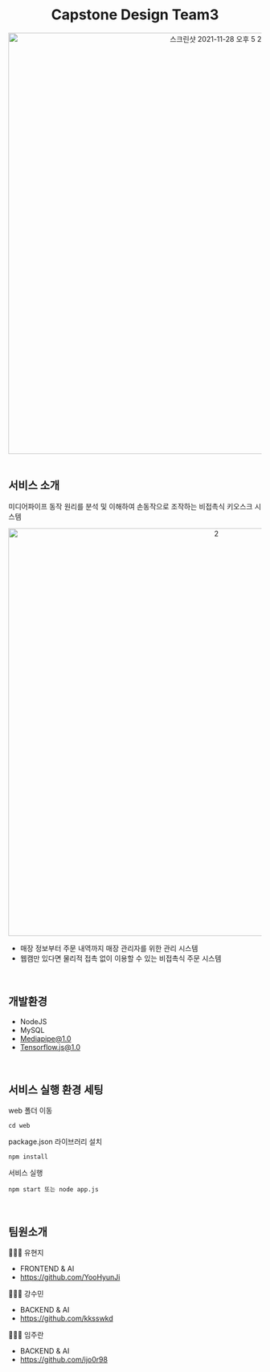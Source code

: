 <div align="center"> <h1>Capstone Design Team3</h1> 
<img width="839" alt="스크린샷 2021-11-28 오후 5 24 56" src="https://user-images.githubusercontent.com/50325009/143735166-3a7ffb8e-3d5e-4acd-b415-453d8acd73d7.png">
</div>

<br>

## 서비스 소개
미디어파이프 동작 원리를 분석 및 이해하여 손동작으로 조작하는 비접촉식 키오스크 시스템
<div align="center">
<img width="812" alt="2" src="https://user-images.githubusercontent.com/50325009/143735257-47d3b34c-d7ef-428e-827e-37d0aa4b7dbe.png">
</div>

- 매장 정보부터 주문 내역까지 매장 관리자를 위한 관리 시스템
- 웹캠만 있다면 물리적 접촉 없이 이용할 수 있는 비접촉식 주문 시스템

<br>

## 개발환경
- NodeJS
- MySQL
- Mediapipe@1.0
- Tensorflow.js@1.0
<br>

## 서비스 실행 환경 세팅
web 폴더 이동
``` shell
cd web
```
package.json 라이브러리 설치
```
npm install
```
서비스 실행
```
npm start 또는 node app.js
```

<br>

## 팀원소개

👩🏼‍💻 유현지 
- FRONTEND & AI
- https://github.com/YooHyunJi

👩🏻‍💻 강수민
- BACKEND & AI
- https://github.com/kksswkd

👩🏽‍💻 임주란
- BACKEND & AI
- https://github.com/ijo0r98
